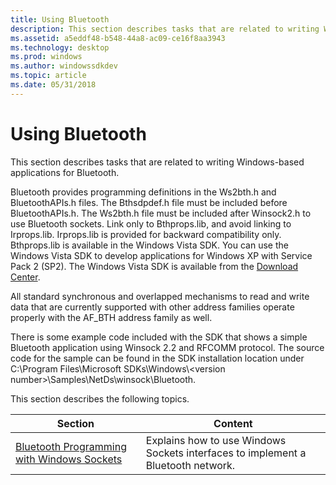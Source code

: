 ```yaml
---
title: Using Bluetooth
description: This section describes tasks that are related to writing Windows-based applications for Bluetooth.
ms.assetid: a5eddf48-b548-44a8-ac09-ce16f8aa3943
ms.technology: desktop
ms.prod: windows
ms.author: windowssdkdev
ms.topic: article
ms.date: 05/31/2018
---
```


# Using Bluetooth

This section describes tasks that are related to writing Windows-based applications for Bluetooth.

Bluetooth provides programming definitions in the Ws2bth.h and BluetoothAPIs.h files. The Bthsdpdef.h file must be included before BluetoothAPIs.h. The Ws2bth.h file must be included after Winsock2.h to use Bluetooth sockets. Link only to Bthprops.lib, and avoid linking to Irprops.lib. Irprops.lib is provided for backward compatibility only. Bthprops.lib is available in the Windows Vista SDK. You can use the Windows Vista SDK to develop applications for Windows XP with Service Pack 2 (SP2). The Windows Vista SDK is available from the [Download Center](http://go.microsoft.com/fwlink/p/?linkid=64674).

All standard synchronous and overlapped mechanisms to read and write data that are currently supported with other address families operate properly with the AF\_BTH address family as well.

There is some example code included with the SDK that shows a simple Bluetooth application using Winsock 2.2 and RFCOMM protocol. The source code for the sample can be found in the SDK installation location under C:\\Program Files\\Microsoft SDKs\\Windows\\<version number&gt;\\Samples\\NetDs\\winsock\\Bluetooth.

This section describes the following topics.



| Section                                                                                      | Content                                                                          |
|----------------------------------------------------------------------------------------------|----------------------------------------------------------------------------------|
| [Bluetooth Programming with Windows Sockets](bluetooth-programming-with-windows-sockets.md) | Explains how to use Windows Sockets interfaces to implement a Bluetooth network. |



 

 

 




